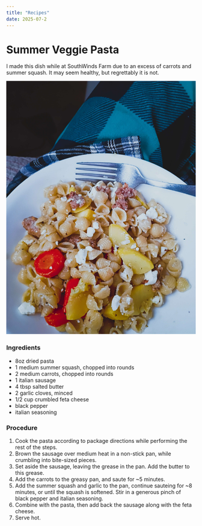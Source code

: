 ```yaml
---
title: "Recipes"
date: 2025-07-2
---
```


# Summer Veggie Pasta

I made this dish while at SouthWinds Farm due to an excess of carrots and summer squash. It may seem healthy, but regrettably it is not.

![Summer veggie pasta picture](/img/recipes/summer_veggie_pasta.jpg)

### Ingredients

- 8oz dried pasta
- 1 medium summer squash, chopped into rounds
- 2 medium carrots, chopped into rounds
- 1 italian sausage
- 4 tbsp salted butter
- 2 garlic cloves, minced
- 1/2 cup crumbled feta cheese
- black pepper
- italian seasoning

### Procedure

1. Cook the pasta according to package directions while performing the rest of the steps.
2. Brown the sausage over medium heat in a non-stick pan, while crumbling into bite-sized pieces.
3. Set aside the sausage, leaving the grease in the pan. Add the butter to this grease.
4. Add the carrots to the greasy pan, and saute for ~5 minutes.
5. Add the summer squash and garlic to the pan, continue sauteing for ~8 minutes, or until the squash is softened. Stir in a generous pinch of black pepper and italian seasoning.
6. Combine with the pasta, then add back the sausage along with the feta cheese.
7. Serve hot.
